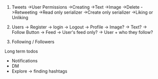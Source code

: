 1. Tweets
    ->User Permissions
        ->Creating
            ->Text
            ->Image
        ->Delete
        ->Retweeting
            ->Read only serializer
            ->Create only serializer
        ->Liking or Unliking
    
2. Users
    -> Register
    -> login
    -> Logout
    -> Profile
        -> Image?
        -> Text?
        -> Follow Button
    -> Feed
        -> User's feed only?
        -> User + who they follow?
 
3. Following / Followers


Long term todos
- Notifications
- DM
- Explore -> finding hashtags                